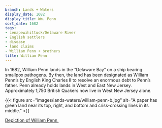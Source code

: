 ```yaml
---
branch: Lands + Waters
display_date: 1682
display_title: Wm. Penn
sort_date: 1682
tags:
- Lenapewihittuck/Delaware River
- English settlers
- disease
- land claims
- William Penn + brothers
title: William Penn
---
```


In 1682, William Penn lands in the “Delaware Bay” on a ship bearing smallpox pathogens. By then, the land has been designated as William Penn’s by English King Charles II to resolve an enormous debt to Penn’s father. Penn already holds lands in West and East New Jersey. Approximately 1,750 British Quakers now live in West New Jersey alone.

{{< figure src="images/lands-waters/william-penn-b.jpg" alt="A paper has green land near its top, right, and bottom and criss-crossing lines in its middle." >}}

[Depiction of William Penn.](https://commons.wikimedia.org/wiki/File:WilliamPenn.jpg#/media/File:WilliamPenn.jpg)
